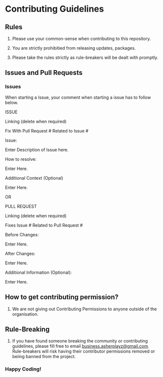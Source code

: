 # Contributing Guidelines

## Rules

1. Please use your common-sense when contributing to this repository.

2. You are strictly prohibitied from releasing updates, packages.

3. Please take the rules strictly as rule-breakers will be dealt with promptly.

## Issues and Pull Requests

### Issues

When starting a Issue, your comment when starting a issue has to follow below.

ISSUE

Linking (delete when required)

Fix With Pull Request #
Related to Issue #

Issue:

Enter Description of Issue here.

How to resolve:

Enter Here.

Additional Context (Optional)

Enter Here.

OR

PULL REQUEST 

Linking (delete when required)

Fixes Issue #
Related to Pull Request #

Before Changes:

Enter Here.

After Changes:

Enter Here.

Additional Information (Optional):

Enter Here.

## How to get contributing permission?

1. We are not giving out Contributing Permissions to anyone outside of the organisation.

## Rule-Breaking

1. If you have found someone breaking the community or contributing guidelines, please fill free to email business.asherplayz@gmail.com. Rule-breakers will risk having their contributor permissions removed or beiing banned from the project.

### Happy Coding!
